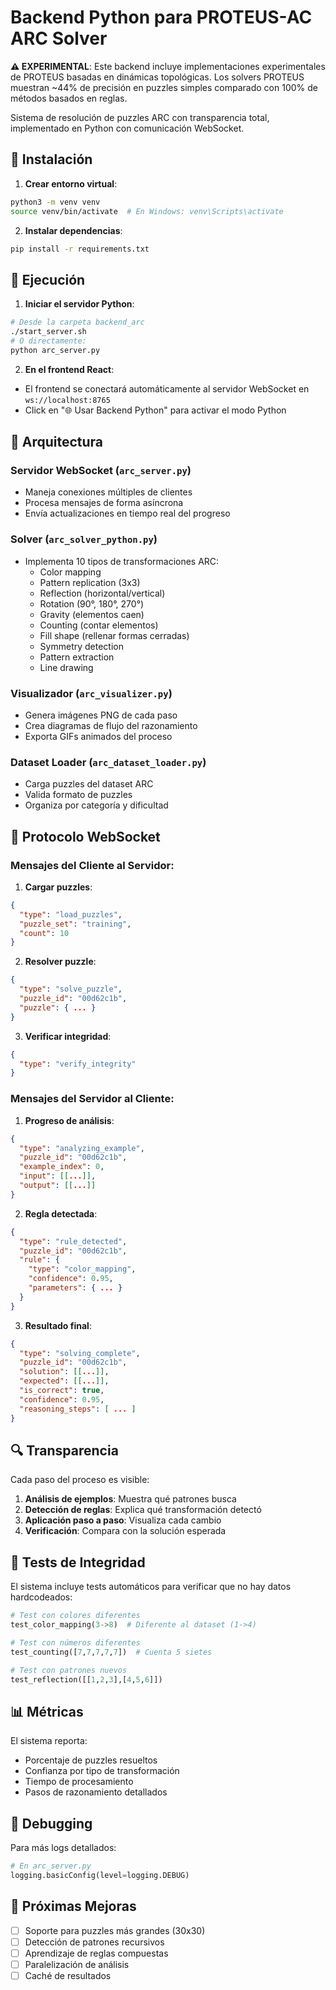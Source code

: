 # Backend Python para PROTEUS-AC ARC Solver

**⚠️ EXPERIMENTAL**: Este backend incluye implementaciones experimentales de PROTEUS basadas en dinámicas topológicas. Los solvers PROTEUS muestran ~44% de precisión en puzzles simples comparado con 100% de métodos basados en reglas.

Sistema de resolución de puzzles ARC con transparencia total, implementado en Python con comunicación WebSocket.

## 🚀 Instalación

1. **Crear entorno virtual**:
```bash
python3 -m venv venv
source venv/bin/activate  # En Windows: venv\Scripts\activate
```

2. **Instalar dependencias**:
```bash
pip install -r requirements.txt
```

## 🏃 Ejecución

1. **Iniciar el servidor Python**:
```bash
# Desde la carpeta backend_arc
./start_server.sh
# O directamente:
python arc_server.py
```

2. **En el frontend React**:
- El frontend se conectará automáticamente al servidor WebSocket en `ws://localhost:8765`
- Click en "🌐 Usar Backend Python" para activar el modo Python

## 🔧 Arquitectura

### Servidor WebSocket (`arc_server.py`)
- Maneja conexiones múltiples de clientes
- Procesa mensajes de forma asíncrona
- Envía actualizaciones en tiempo real del progreso

### Solver (`arc_solver_python.py`)
- Implementa 10 tipos de transformaciones ARC:
  - Color mapping
  - Pattern replication (3x3)
  - Reflection (horizontal/vertical)
  - Rotation (90°, 180°, 270°)
  - Gravity (elementos caen)
  - Counting (contar elementos)
  - Fill shape (rellenar formas cerradas)
  - Symmetry detection
  - Pattern extraction
  - Line drawing

### Visualizador (`arc_visualizer.py`)
- Genera imágenes PNG de cada paso
- Crea diagramas de flujo del razonamiento
- Exporta GIFs animados del proceso

### Dataset Loader (`arc_dataset_loader.py`)
- Carga puzzles del dataset ARC
- Valida formato de puzzles
- Organiza por categoría y dificultad

## 📨 Protocolo WebSocket

### Mensajes del Cliente al Servidor:

1. **Cargar puzzles**:
```json
{
  "type": "load_puzzles",
  "puzzle_set": "training",
  "count": 10
}
```

2. **Resolver puzzle**:
```json
{
  "type": "solve_puzzle",
  "puzzle_id": "00d62c1b",
  "puzzle": { ... }
}
```

3. **Verificar integridad**:
```json
{
  "type": "verify_integrity"
}
```

### Mensajes del Servidor al Cliente:

1. **Progreso de análisis**:
```json
{
  "type": "analyzing_example",
  "puzzle_id": "00d62c1b",
  "example_index": 0,
  "input": [[...]],
  "output": [[...]]
}
```

2. **Regla detectada**:
```json
{
  "type": "rule_detected",
  "puzzle_id": "00d62c1b",
  "rule": {
    "type": "color_mapping",
    "confidence": 0.95,
    "parameters": { ... }
  }
}
```

3. **Resultado final**:
```json
{
  "type": "solving_complete",
  "puzzle_id": "00d62c1b",
  "solution": [[...]],
  "expected": [[...]],
  "is_correct": true,
  "confidence": 0.95,
  "reasoning_steps": [ ... ]
}
```

## 🔍 Transparencia

Cada paso del proceso es visible:

1. **Análisis de ejemplos**: Muestra qué patrones busca
2. **Detección de reglas**: Explica qué transformación detectó
3. **Aplicación paso a paso**: Visualiza cada cambio
4. **Verificación**: Compara con la solución esperada

## 🧪 Tests de Integridad

El sistema incluye tests automáticos para verificar que no hay datos hardcodeados:

```python
# Test con colores diferentes
test_color_mapping(3->8)  # Diferente al dataset (1->4)

# Test con números diferentes  
test_counting([7,7,7,7,7])  # Cuenta 5 sietes

# Test con patrones nuevos
test_reflection([[1,2,3],[4,5,6]])
```

## 📊 Métricas

El sistema reporta:
- Porcentaje de puzzles resueltos
- Confianza por tipo de transformación
- Tiempo de procesamiento
- Pasos de razonamiento detallados

## 🐛 Debugging

Para más logs detallados:
```python
# En arc_server.py
logging.basicConfig(level=logging.DEBUG)
```

## 🔄 Próximas Mejoras

- [ ] Soporte para puzzles más grandes (30x30)
- [ ] Detección de patrones recursivos
- [ ] Aprendizaje de reglas compuestas
- [ ] Paralelización de análisis
- [ ] Caché de resultados